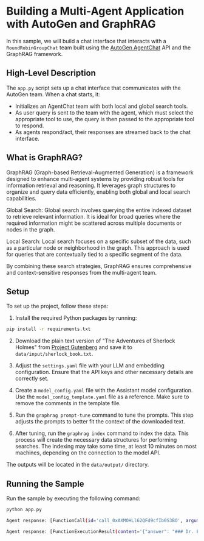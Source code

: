 # Building a Multi-Agent Application with AutoGen and GraphRAG

In this sample, we will build a chat interface that interacts with a `RoundRobinGroupChat` team built using the [AutoGen AgentChat](https://microsoft.github.io/autogen/dev/user-guide/agentchat-user-guide/index.html) API and the GraphRAG framework.


## High-Level Description

The `app.py` script sets up a chat interface that communicates with the AutoGen team. When a chat starts, it:

- Initializes an AgentChat team with both local and global search tools.
- As user query is sent to the team with the agent, which must select the appropriate tool to use, the query is then passed to the appropriate tool to respond.
- As agents respond/act, their responses are streamed back to the chat interface.

## What is GraphRAG?

GraphRAG (Graph-based Retrieval-Augmented Generation) is a framework designed to enhance multi-agent systems by providing robust tools for information retrieval and reasoning. It leverages graph structures to organize and query data efficiently, enabling both global and local search capabilities.

Global Search: Global search involves querying the entire indexed dataset to retrieve relevant information. It is ideal for broad queries where the required information might be scattered across multiple documents or nodes in the graph.

Local Search: Local search focuses on a specific subset of the data, such as a particular node or neighborhood in the graph. This approach is used for queries that are contextually tied to a specific segment of the data.

By combining these search strategies, GraphRAG ensures comprehensive and context-sensitive responses from the multi-agent team.


## Setup

To set up the project, follow these steps:

1. Install the required Python packages by running:

```bash
pip install -r requirements.txt
```

2. Download the plain text version of "The Adventures of Sherlock Holmes" from [Project Gutenberg](https://www.gutenberg.org/ebooks/1661) and save it to `data/input/sherlock_book.txt`.

3. Adjust the `settings.yaml` file with your LLM and embedding configuration. Ensure that the API keys and other necessary details are correctly set.

4. Create a `model_config.yaml` file with the Assistant model configuration. Use the `model_config_template.yaml` file as a reference. Make sure to remove the comments in the template file. 

5. Run the `graphrag prompt-tune` command to tune the prompts. This step adjusts the prompts to better fit the context of the downloaded text.

6. After tuning, run the `graphrag index` command to index the data. This process will create the necessary data structures for performing searches. The indexing may take some time, at least 10 minutes on most machines, depending on the connection to the model API.

The outputs will be located in the `data/output/` directory.

## Running the Sample

Run the sample by executing the following command:

```bash
python app.py

Agent response: [FunctionCall(id='call_0xAXMOHLl62QFd9cfIb0S3BO', arguments='{"query":"station-master Dr. Becher"}', name='local_search_tool')]

Agent response: [FunctionExecutionResult(content='{"answer": "### Dr. Becher and the Station-Master\\n\\nDr. Becher is an Englishman who owns a house that caught fire, and he has a foreign patient staying with him [Data: Entities (489)]. The fire at Dr. Becher\'s house was a significant event, as it was described as a great widespread whitewashed building spouting fire at every chink and window, with fire-engines striving to control the blaze [Data: Sources (91); Entities (491)]. The station-master provided information about the fire, confirming that it broke out during the night and worsened, leading to the entire place being in a blaze [Data: Sources (91)].\\n\\nThe station-master also clarified a misunderstanding about Dr. Becher\'s nationality, stating that Dr. Becher is an Englishman, contrary to the engineer\'s assumption that he might be a German. The station-master humorously noted that Dr. Becher is well-fed, unlike his foreign patient, who could benefit from some good Berkshire beef [Data: Sources (91)].\\n\\n### The Fire Incident\\n\\nThe fire at Dr. Becher\'s house was linked to a larger criminal investigation involving a gang of coiners. The fire was inadvertently started by an oil-lamp that was crushed in a press, which was part of the machinery used by the gang. This incident was a turning point in the investigation, as it led to the discovery of the gang\'s operations, although the criminals managed to escape [Data: Sources (91)].\\n\\nThe fire-engines present at the scene were unable to prevent the destruction of the house, and the firemen were perturbed by the strange arrangements they found within the building. Despite their efforts, the house was reduced to ruins, with only some twisted cylinders and iron piping remaining [Data: Sources (91); Entities (491)].\\n\\nIn summary, Dr. Becher\'s house fire was a pivotal event in the investigation of a criminal gang, with the station-master providing key information about the incident and Dr. Becher\'s identity. The fire not only highlighted the dangers associated with the gang\'s activities but also underscored the challenges faced by law enforcement in apprehending the criminals."}', call_id='call_0xAXMOHLl62QFd9cfIb0S3BO')]
```
